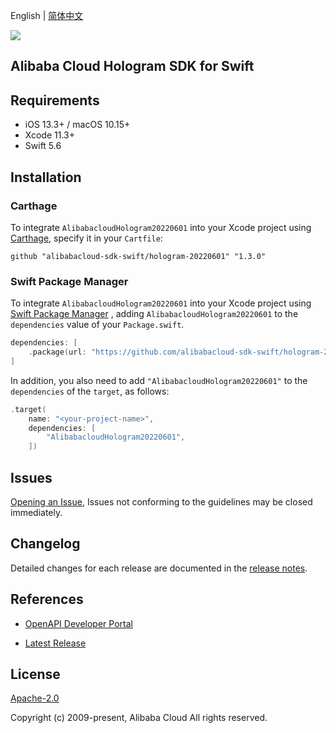 English | [简体中文](README-CN.md)

![](https://aliyunsdk-pages.alicdn.com/icons/AlibabaCloud.svg)

## Alibaba Cloud Hologram SDK for Swift

## Requirements

- iOS 13.3+ / macOS 10.15+
- Xcode 11.3+
- Swift 5.6

## Installation

### Carthage

To integrate `AlibabacloudHologram20220601` into your Xcode project using [Carthage](https://github.com/Carthage/Carthage), specify it in your `Cartfile`:

```ogdl
github "alibabacloud-sdk-swift/hologram-20220601" "1.3.0"
```

### Swift Package Manager

To integrate `AlibabacloudHologram20220601` into your Xcode project using [Swift Package Manager](https://swift.org/package-manager/) , adding `AlibabacloudHologram20220601` to the `dependencies` value of your `Package.swift`.

```swift
dependencies: [
    .package(url: "https://github.com/alibabacloud-sdk-swift/hologram-20220601.git", from: "1.3.0")
]
```

In addition, you also need to add `"AlibabacloudHologram20220601"` to the `dependencies` of the `target`, as follows:

```swift
.target(
    name: "<your-project-name>",
    dependencies: [
        "AlibabacloudHologram20220601",
    ])
```

## Issues

[Opening an Issue](https://github.com/alibabacloud-sdk-swift/hologram-20220601/issues/new), Issues not conforming to the guidelines may be closed immediately.

## Changelog

Detailed changes for each release are documented in the [release notes](./ChangeLog.txt).

## References

* [OpenAPI Developer Portal](https://next.api.alibabacloud.com/home)
- [Latest Release](https://github.com/alibabacloud-sdk-swift/hologram-20220601)

## License

[Apache-2.0](http://www.apache.org/licenses/LICENSE-2.0)

Copyright (c) 2009-present, Alibaba Cloud All rights reserved.
